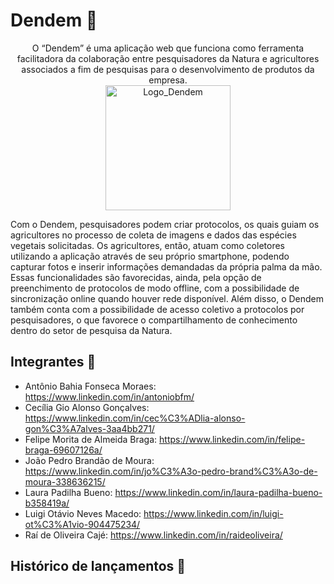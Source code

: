 # Dendem :herb:

<p align="center">
  O “Dendem” é uma aplicação web que funciona como ferramenta facilitadora da colaboração entre pesquisadores da Natura e agricultores associados a fim de pesquisas para o desenvolvimento de produtos da empresa. <br>

  <img width="200" alt="Logo_Dendem" src="https://user-images.githubusercontent.com/123978295/236903975-0e3df2ca-eb04-4b65-aebe-7d994487f483.png">
</p>
Com o Dendem, pesquisadores podem criar protocolos, os quais guiam os agricultores no processo de coleta de imagens e dados das espécies vegetais solicitadas. Os agricultores, então, atuam como coletores utilizando a aplicação através de seu próprio smartphone, podendo capturar fotos e inserir informações demandadas da própria palma da mão.
Essas funcionalidades são favorecidas, ainda, pela opção de preenchimento de protocolos de modo offline, com a possibilidade de sincronização online quando houver rede disponível. Além disso, o Dendem também conta com a possibilidade de acesso coletivo a protocolos por pesquisadores, o que favorece o compartilhamento de conhecimento dentro do setor de pesquisa da Natura.

## Integrantes :busts_in_silhouette:

- Antônio Bahia Fonseca Moraes: https://www.linkedin.com/in/antoniobfm/
- Cecília Gio Alonso Gonçalves: https://www.linkedin.com/in/cec%C3%ADlia-alonso-gon%C3%A7alves-3aa4bb271/
- Felipe Morita de Almeida Braga: https://www.linkedin.com/in/felipe-braga-69607126a/
- João Pedro Brandão de Moura: https://www.linkedin.com/in/jo%C3%A3o-pedro-brand%C3%A3o-de-moura-338636215/
- Laura Padilha Bueno: https://www.linkedin.com/in/laura-padilha-bueno-b358419a/
- Luigi Otávio Neves Macedo: https://www.linkedin.com/in/luigi-ot%C3%A1vio-904475234/
- Raí de Oliveira Cajé: https://www.linkedin.com/in/raideoliveira/

## Histórico de lançamentos :calendar:

